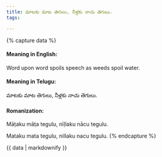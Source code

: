 ```yaml
---
title: మాటకు మాట తెగులు, నీళ్లకు నాచు తెగులు.
tags:

---
```


{% capture data %}
#### Meaning in English:
Word upon word spoils speech as weeds spoil water.

#### Meaning in Telugu:
మాటకు మాట తెగులు, నీళ్లకు నాచు తెగులు.

#### Romanization:
Māṭaku māṭa tegulu, nīḷlaku nācu tegulu.

Mataku mata tegulu, nillaku nacu tegulu.
{% endcapture %}

{{ data | markdownify }}

